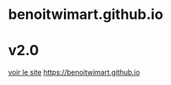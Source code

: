 # benoitwimart.github.io
# v2.0
[voir le site](https://benoitwimart.github.io)
https://benoitwimart.github.io
